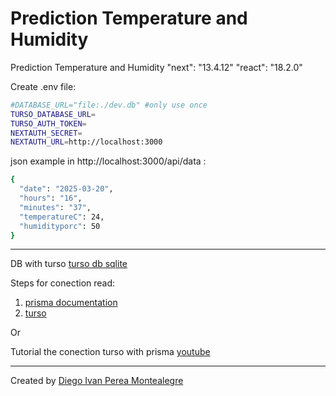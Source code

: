 # Prediction Temperature and Humidity

Prediction Temperature and Humidity 
"next": "13.4.12"  "react": "18.2.0"

Create .env file:

```bash
#DATABASE_URL="file:./dev.db" #only use once
TURSO_DATABASE_URL=
TURSO_AUTH_TOKEN=
NEXTAUTH_SECRET=
NEXTAUTH_URL=http://localhost:3000
```

json example in http://localhost:3000/api/data :
```bash
{
  "date": "2025-03-20",
  "hours": "16",
  "minutes": "37",
  "temperatureC": 24,
  "humidityporc": 50
}

```
----

DB with turso [turso db sqlite](https://turso.tech/)

Steps for conection read:
1. [prisma documentation](https://www.prisma.io/docs/orm/overview/databases/turso)
2. [turso](https://docs.turso.tech/sdk/ts/orm/prisma)

Or 

Tutorial the conection turso with prisma [youtube](https://www.youtube.com/watch?v=YajUh0gbQPE)


----

Created by [Diego Ivan Perea Montealegre](https://github.com/diegoperea20)